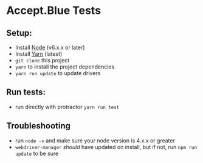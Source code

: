 # Accept.Blue Tests

## Setup:
* Install [Node](http://nodejs.org) (v6.x.x or later)
* Install [Yarn](https://yarnpkg.com/lang/en/docs/install/) (latest)
* `git clone` this project
* `yarn` to install the project dependencies
* `yarn run update` to update drivers

## Run tests:
* run directly with protractor `yarn run test`

## Troubleshooting
* run `node -v` and make sure your node version is 4.x.x or greater
* `webdriver-manager` _should_ have updated on install, but if not, run `npm run update` to be sure
